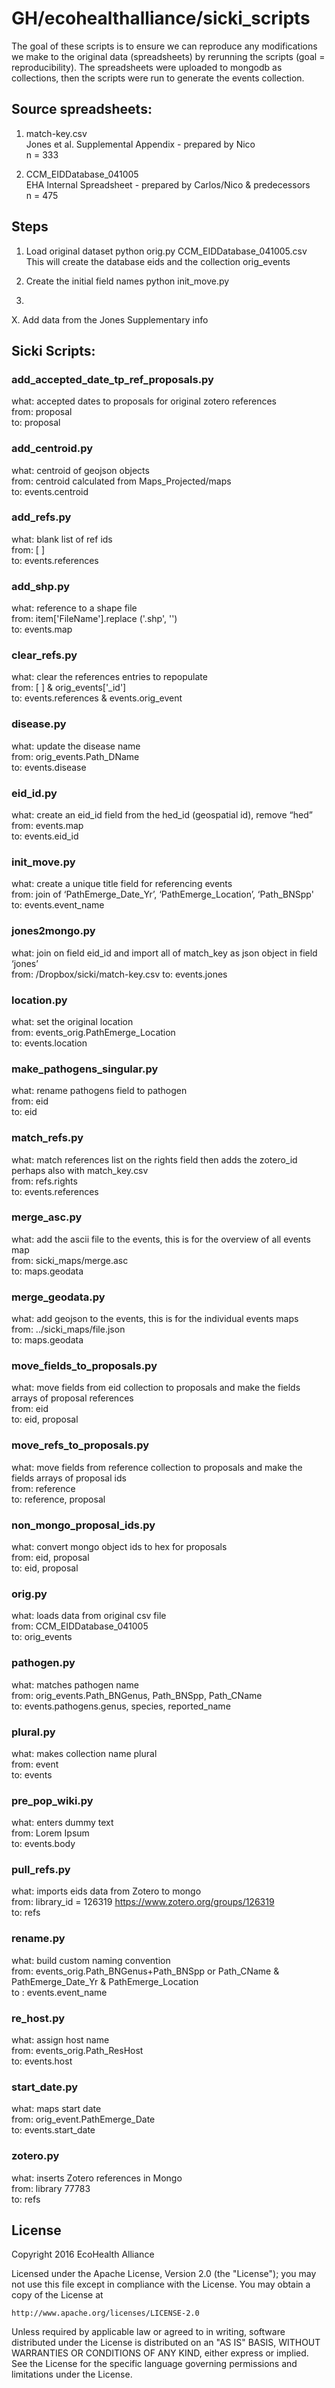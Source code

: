 # GH/ecohealthalliance/sicki_scripts

The goal of these scripts is to ensure we can reproduce any modifications we make to the original data (spreadsheets) by rerunning the scripts (goal = reproducibility). The spreadsheets were uploaded to mongodb as collections, then the scripts were run to generate the events collection.

## Source spreadsheets:

1. match-key.csv  
 Jones et al. Supplemental Appendix - prepared by Nico  
 n = 333  

2. CCM_EIDDatabase_041005  
 EHA Internal Spreadsheet - prepared by Carlos/Nico & predecessors  
 n = 475  

## Steps
1. Load original dataset
    python orig.py CCM_EIDDatabase_041005.csv
This will create the database eids and the collection orig_events

2. Create the initial field names
    python init_move.py

3. 

X. Add data from the Jones Supplementary info
   
## Sicki Scripts:

### add_accepted_date_tp_ref_proposals.py  
what: accepted dates to proposals for original zotero references  
from: proposal  
to: proposal  

### add_centroid.py
what: centroid of geojson objects  
from: centroid calculated from Maps_Projected/maps  
to: events.centroid  

### add_refs.py
what: blank list of ref ids  
from: [ ]  
to: events.references  
  
### add_shp.py  
what: reference to a shape file  
from: item['FileName'].replace ('.shp', '')  
to: events.map  
  
### clear_refs.py  
what: clear the references entries to repopulate  
from: [ ] &  orig_events['_id']  
to: events.references & events.orig_event  
  
### disease.py  
what: update the disease name  
from:  orig_events.Path_DName  
to: events.disease  
  
### eid_id.py  
what: create an eid_id field from the hed_id (geospatial id), remove “hed”  
from: events.map  
to: events.eid_id  
  
### init_move.py  
what: create a unique title field for referencing events  
from: join of ‘PathEmerge_Date_Yr’, ‘PathEmerge_Location’, ‘Path_BNSpp'  
to: events.event_name  
  
### jones2mongo.py  
what: join on field eid_id and import all of match_key as json object in field ‘jones’  
from: /Dropbox/sicki/match-key.csv
to: events.jones  
  
### location.py  
what: set the original location  
from: events_orig.PathEmerge_Location  
to: events.location  
  
### make_pathogens_singular.py  
what: rename pathogens field to pathogen  
from: eid  
to: eid  

### match_refs.py   
what: match references list on the rights field then adds the zotero_id  
 perhaps also with match_key.csv  
from: refs.rights  
to: events.references  
  
### merge_asc.py  
what: add the ascii file to the events, this is for the overview of all events map  
from: sicki_maps/merge.asc  
to: maps.geodata  
  
### merge_geodata.py   
what: add geojson to the events, this is for the individual events maps  
from: ../sicki_maps/file.json  
to: maps.geodata  

### move_fields_to_proposals.py  
what: move fields from eid collection to proposals and make the fields arrays of proposal references  
from: eid  
to: eid, proposal  

### move_refs_to_proposals.py  
what: move fields from reference collection to proposals and make the fields arrays of proposal ids  
from: reference  
to: reference, proposal  

### non_mongo_proposal_ids.py  
what: convert mongo object ids to hex for proposals  
from: eid, proposal  
to:  eid, proposal
  
### orig.py  
what: loads data from original csv file  
from: CCM_EIDDatabase_041005  
to: orig_events  
  
### pathogen.py  
what: matches pathogen name   
from: orig_events.Path_BNGenus, Path_BNSpp, Path_CName  
to: events.pathogens.genus, species, reported_name  
  
### plural.py  
what: makes collection name plural  
from: event  
to: events  
  
### pre_pop_wiki.py  
what: enters dummy text  
from: Lorem Ipsum  
to: events.body  
  
### pull_refs.py  
what: imports eids data from Zotero to mongo  
from: library_id = 126319 https://www.zotero.org/groups/126319  
to: refs  
  
### rename.py  
what: build custom naming convention  
from: events_orig.Path_BNGenus+Path_BNSpp or Path_CName & PathEmerge_Date_Yr & PathEmerge_Location  
to : events.event_name  
  
### re_host.py  
what: assign host name  
from: events_orig.Path_ResHost  
to: events.host  
  
### start_date.py  
what: maps start date  
from: orig_event.PathEmerge_Date  
to: events.start_date  
  
### zotero.py  
what: inserts Zotero references in Mongo  
from: library 77783  
to: refs  


## License
Copyright 2016 EcoHealth Alliance

Licensed under the Apache License, Version 2.0 (the "License");
you may not use this file except in compliance with the License.
You may obtain a copy of the License at

    http://www.apache.org/licenses/LICENSE-2.0

Unless required by applicable law or agreed to in writing, software
distributed under the License is distributed on an "AS IS" BASIS,
WITHOUT WARRANTIES OR CONDITIONS OF ANY KIND, either express or implied.
See the License for the specific language governing permissions and
limitations under the License.
